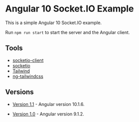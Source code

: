 # Angular 10 Socket.IO Example

This is a simple Angular 10 Socket.IO example.

Run `npm run start` to start the server and the Angular client.

## Tools

- [socketio-client](https://github.com/socketio/socket.io-client)
- [socketio](https://github.com/socketio/socket.io)
- [Tailwind](https://tailwindcss.com)
- [ng-tailwindcss](https://github.com/tehpsalmist/ng-tailwindcss)

## Versions

- [Version 1.1](https://github.com/DavidBuck/angular-socket-io-example/releases/tag/v1.1) - Angular version 10.1.6.

- [Version 1.0](https://github.com/DavidBuck/angular-socket-io-example/releases/tag/v1.0) - Angular version 9.1.2.
